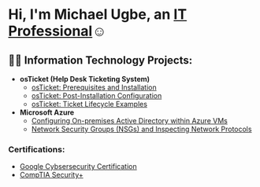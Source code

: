 <h1>Hi, I'm Michael Ugbe, an <a href="https://linkedin.com/in/michaelugbe/">IT Professional</a>☺</h1>

<h2>👨‍💻 Information Technology Projects:</h2>

- <b>osTicket (Help Desk Ticketing System)</b>
  - [osTicket: Prerequisites and Installation](https://github.com/michaelugbe/osticket-prereqs)
  - [osTicket: Post-Installation Configuration](https://github.com/michaelugbec/post-install-config)
  - [osTicket: Ticket Lifecycle Examples](https://github.com/michaelugbe/ticket-lifecycle)
- <b>Microsoft Azure</b>
  - [Configuring On-premises Active Directory within Azure VMs](https://github.com/michaelugbe/configure-ad)
  - [Network Security Groups (NSGs) and Inspecting Network Protocols](https://github.com/michaelugbe/azure-network-protocols)


<h3>Certifications: </h3>

- [Google Cybsersecurity Certification](https://www.coursera.org/account/accomplishments/specialization/certificate/ABTTJ4UCMLPC)
- [CompTIA Security+](https://i.imgur.com/nyepcCW.png)


